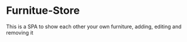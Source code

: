 # Furnitue-Store
This is a SPA to show each other your own furniture, adding, editing and removing it
